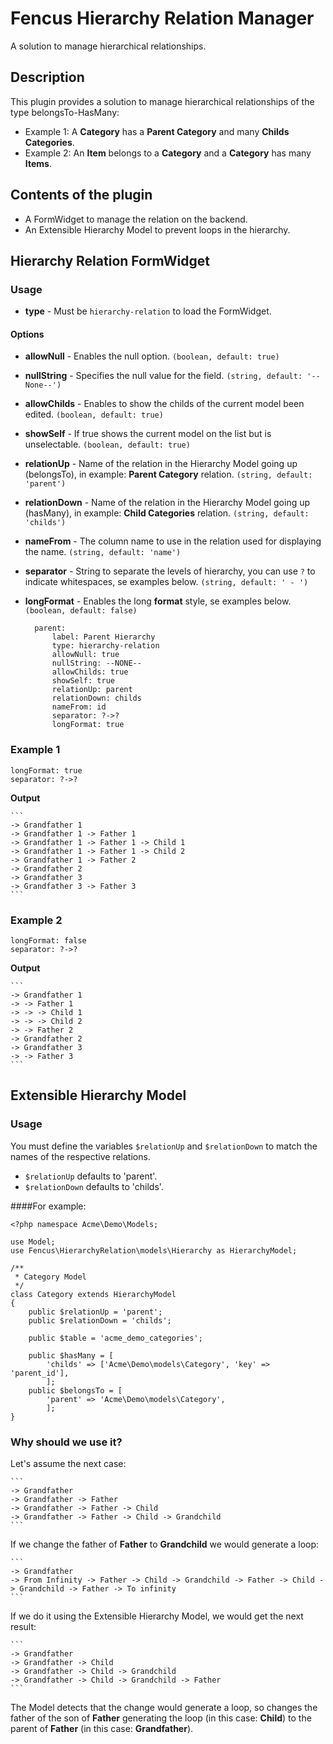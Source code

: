 # Fencus Hierarchy Relation Manager

A solution to manage hierarchical relationships.

## Description

This plugin provides a solution to manage hierarchical relationships of the type belongsTo-HasMany:
* Example 1: A **Category** has a **Parent Category** and many **Childs Categories**.
* Example 2: An **Item** belongs to a **Category** and a **Category** has many **Items**.

## Contents of the plugin

* A FormWidget to manage the relation on the backend.
* An Extensible Hierarchy Model to prevent loops in the hierarchy.

## Hierarchy Relation FormWidget

### Usage
* **type** - Must be `hierarchy-relation` to load the FormWidget.

#### Options
* **allowNull** - Enables the null option. `(boolean, default: true)`
* **nullString** - Specifies the null value for the field. `(string, default: '--None--')`
* **allowChilds** - Enables to show the childs of the current model been edited. `(boolean, default: true)`
* **showSelf** - If true shows the current model on the list but is unselectable. `(boolean, default: true)`
* **relationUp** - Name of the relation in the Hierarchy Model going up (belongsTo), in example: **Parent Category** relation. `(string, default: 'parent')`
* **relationDown** - Name of the relation in the Hierarchy Model going up (hasMany), in example: **Child Categories** relation. `(string, default: 'childs')`
* **nameFrom** - The column name to use in the relation used for displaying the name. `(string, default: 'name')`
* **separator** - String to separate the levels of hierarchy, you can use `?` to indicate whitespaces, se examples below. `(string, default: ' - ')`
* **longFormat** - Enables the long **format** style, se examples below. `(boolean, default: false)`

        parent:
            label: Parent Hierarchy
            type: hierarchy-relation
            allowNull: true
            nullString: --NONE--
            allowChilds: true
            showSelf: true
            relationUp: parent
            relationDown: childs
            nameFrom: id
            separator: ?->?
            longFormat: true

### Example 1

	longFormat: true
	separator: ?->?
**Output**

	```
	-> Grandfather 1
	-> Grandfather 1 -> Father 1
	-> Grandfather 1 -> Father 1 -> Child 1
	-> Grandfather 1 -> Father 1 -> Child 2
	-> Grandfather 1 -> Father 2
	-> Grandfather 2
	-> Grandfather 3
	-> Grandfather 3 -> Father 3
	```
	
### Example 2

	longFormat: false
	separator: ?->?
**Output**

	```
	-> Grandfather 1
	-> -> Father 1
	-> -> -> Child 1
	-> -> -> Child 2
	-> -> Father 2
	-> Grandfather 2
	-> Grandfather 3
	-> -> Father 3
	```

## Extensible Hierarchy Model

### Usage
You must define the variables `$relationUp` and `$relationDown` to match the names of the respective relations.
* `$relationUp` defaults to 'parent'.
* `$relationDown` defaults to 'childs'.

####For example:

	<?php namespace Acme\Demo\Models;
	
	use Model;
	use Fencus\HierarchyRelation\models\Hierarchy as HierarchyModel;
	
	/**
	 * Category Model
	 */
	class Category extends HierarchyModel
	{
		public $relationUp = 'parent';
		public $relationDown = 'childs';
		
		public $table = 'acme_demo_categories';
		
		public $hasMany = [
    		'childs' => ['Acme\Demo\models\Category', 'key' => 'parent_id'],
    		];
    	public $belongsTo = [
    		'parent' => 'Acme\Demo\models\Category',
    		];
	}
	
### Why should we use it?
Let's assume the next case:

	```
	-> Grandfather
	-> Grandfather -> Father
	-> Grandfather -> Father -> Child
	-> Grandfather -> Father -> Child -> Grandchild
	```

If we change the father of **Father** to **Grandchild** we would generate a loop:

	```
	-> Grandfather
	-> From Infinity -> Father -> Child -> Grandchild -> Father -> Child -> Grandchild -> Father -> To infinity
	```

If we do it using the Extensible Hierarchy Model, we would get the next result:

	```
	-> Grandfather
	-> Grandfather -> Child
	-> Grandfather -> Child -> Grandchild
	-> Grandfather -> Child -> Grandchild -> Father
	```

The Model detects that the change would generate a loop, so changes the father of the son of **Father** generating the loop (in this case: **Child**)  to the parent of **Father** (in this case: **Grandfather**).
